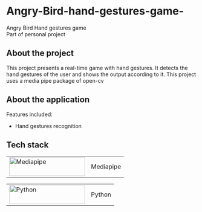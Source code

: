 # Angry-Bird-hand-gestures-game-

Angry Bird Hand gestures game
<br>Part of personal project 

## About the project

This project presents a real-time game with hand gestures. It detects the hand gestures of the user and shows the output according to it. This project uses a media pipe package of open-cv 


## About the application

Features included:

-  Hand gestures recognition 



## Tech stack
<table>
<tr>
    <td><img src = "https://google.github.io/mediapipe/images/logo_horizontal_color.png" alt="Mediapipe" width="200" height="50"></td>
    <td>Mediapipe</td>
  </tr>  
</table>

<table>
<tr>
    <td><img src = "https://www.python.org/static/community_logos/python-logo-master-v3-TM-flattened.png" alt="Python" width="200" height="50"></td>
    <td>Python</td>
  </tr>  
</table>
<br>

